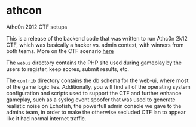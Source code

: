athcon
======

Athc0n 2012 CTF setups

This is a release of the backend code that was written to run Athc0n 2k12 CTF, which was basically a hacker vs. admin contest, with winners from both teams. More on the CTF scenario [here](http://www.echothrust.com/blogs/putting-together-athcon-2012-ctf-part-i)

The `webui` directory contains the PHP site used during gameplay by the users to register, keep scores, submit results, etc.

The `contrib` directory contains the db schema for the web-ui, where most of the game logic lies. Additionally, you will find all of the operating system configuration and scripts used to support the CTF and further enhance gameplay, such as a syslog event spoofer that was used to generate realistic noise on Echofish, the powerfull admin console we gave to the admins team, in order to make the otherwise secluded CTF lan to appear like it had normal internet traffic.
